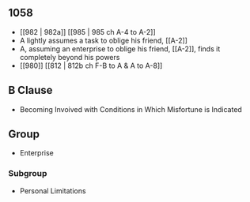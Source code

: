 ## 1058
- [[982 | 982a]] [[985 | 985 ch A-4 to A-2]] 
- A lightly assumes a task to oblige his friend, [[A-2]]
- A, assuming an enterprise to oblige his friend, [[A-2]], finds it completely beyond his powers
- [[980]] [[812 | 812b ch F-B to A &amp; A to A-8]] 

## B Clause
- Becoming Invoived with Conditions in Which Misfortune is Indicated

## Group
- Enterprise

### Subgroup
- Personal Limitations


